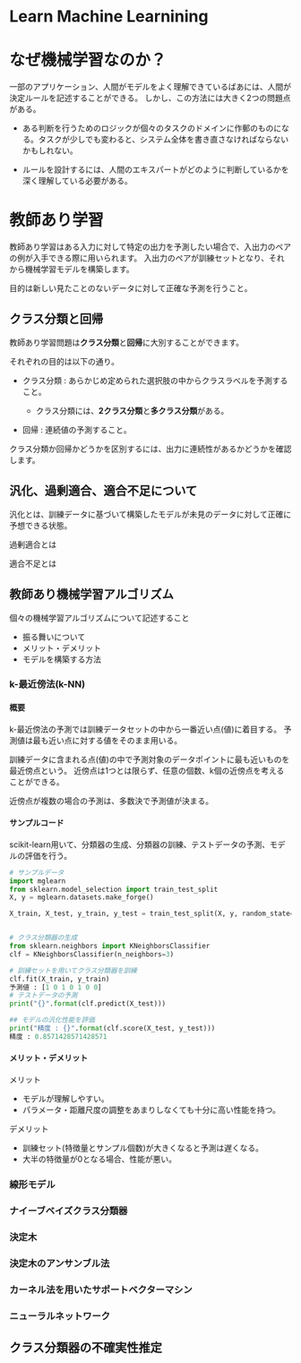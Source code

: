 # Learn Machine Learnining

# なぜ機械学習なのか？

一部のアプリケーション、人間がモデルをよく理解できているばあには、人間が決定ルールを記述することができる。
しかし、この方法には大きく2つの問題点がある。

* ある判断を行うためのロジックが個々のタスクのドメインに作郵のものになる。タスクが少しでも変わると、システム全体を書き直さなければならないかもしれない。

* ルールを設計するには、人間のエキスパートがどのように判断しているかを深く理解している必要がある。



# 教師あり学習


教師あり学習はある入力に対して特定の出力を予測したい場合で、入出力のペアの例が入手できる際に用いられます。
入出力のペアが訓練セットとなり、それから機械学習モデルを構築します。

目的は新しい見たことのないデータに対して正確な予測を行うこと。

## クラス分類と回帰
教師あり学習問題は**クラス分類**と**回帰**に大別することができます。

それぞれの目的は以下の通り。

* クラス分類 : あらかじめ定められた選択肢の中からクラスラべルを予測すること。
  * クラス分類には、**2クラス分類**と**多クラス分類**がある。

* 回帰 : 連続値の予測すること。


クラス分類か回帰かどうかを区別するには、出力に連続性があるかどうかを確認します。


## 汎化、過剰適合、適合不足について

汎化とは、訓練データに基づいて構築したモデルが未見のデータに対して正確に予想できる状態。

過剰適合とは

適合不足とは


## 教師あり機械学習アルゴリズム
個々の機械学習アルゴリズムについて記述すること
* 振る舞いについて
* メリット・デメリット
* モデルを構築する方法

### k-最近傍法(k-NN)

#### 概要
k-最近傍法の予測では訓練データセットの中から一番近い点(値)に着目する。
予測値は最も近い点に対する値をそのまま用いる。

訓練データに含まれる点(値)の中で予測対象のデータポイントに最も近いものを最近傍点という。
近傍点は1つとは限らず、任意の個数、k個の近傍点を考えることができる。

近傍点が複数の場合の予測は、多数決で予測値が決まる。

#### サンプルコード
scikit-learn用いて、分類器の生成、分類器の訓練、テストデータの予測、モデルの評価を行う。


```python
# サンプルデータ
import mglearn
from sklearn.model_selection import train_test_split
X, y = mglearn.datasets.make_forge()

X_train, X_test, y_train, y_test = train_test_split(X, y, random_state=0)


# クラス分類器の生成
from sklearn.neighbors import KNeighborsClassifier
clf = KNeighborsClassifier(n_neighbors=3)

# 訓練セットを用いてクラス分類器を訓練
clf.fit(X_train, y_train)
予測値 : [1 0 1 0 1 0 0]
# テストデータの予測
print("{}".format(clf.predict(X_test)))

## モデルの汎化性能を評価
print("精度 : {}".format(clf.score(X_test, y_test)))
精度 : 0.8571428571428571
```

#### メリット・デメリット

メリット

* モデルが理解しやすい。
* パラメータ・距離尺度の調整をあまりしなくても十分に高い性能を持つ。

デメリット
* 訓練セット(特徴量とサンプル個数)が大きくなると予測は遅くなる。
* 大半の特徴量が0となる場合、性能が悪い。


### 線形モデル

### ナイーブベイズクラス分類器

### 決定木

### 決定木のアンサンブル法

### カーネル法を用いたサポートベクターマシン

### ニューラルネットワーク

## クラス分類器の不確実性推定



